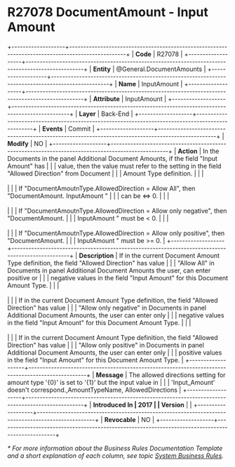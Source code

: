 ﻿---
erp.type: business-rule
erp.entity: General.DocumentAmounts
---

# R27078 DocumentAmount - Input Amount
+-------------------+--------------------------------------------------------------------------------------------------+
| **Code**          | R27078                                                                                           |
+-------------------+--------------------------------------------------------------------------------------------------+
| **Entity**        | @General.DocumentAmounts                                                                         |
+-------------------+--------------------------------------------------------------------------------------------------+
| **Name**          | InputAmount                                                                                      |
+-------------------+--------------------------------------------------------------------------------------------------+
| **Attribute**     | InputAmount                                                                                      |
+-------------------+--------------------------------------------------------------------------------------------------+
| **Layer**         | Back-End                                                                                         |
+-------------------+--------------------------------------------------------------------------------------------------+
| **Events**        | Commit                                                                                           |
+-------------------+--------------------------------------------------------------------------------------------------+
| **Modify**        | NO                                                                                               |
+-------------------+--------------------------------------------------------------------------------------------------+
| **Action**        | In the Documents in the panel Additional Document Amounts, if the field "Input Amount" has       |
|                   | value, then the value must refer to the setting in the field "Allowed Direction" from Document   |
|                   | Amount Type definition.                                                                          |
|                   | <br/><br/>                                                                                       |
|                   | If \"DocumentAmoutnType.AllowedDirection = Allow All\", then \"DocumentAmount. InputAmount \"    |
|                   | can be \<=\> 0.                                                                                  |
|                   | <br/><br/>                                                                                       |
|                   | If \"DocumentAmoutnType.AllowedDirection = Allow only negative\", then \"DocumentAmount.         |
|                   | InputAmount \" must be \< 0.                                                                     |
|                   | <br/><br/>                                                                                       |
|                   | If \"DocumentAmoutnType.AllowedDirection = Allow only positive\", then \"DocumentAmount.         |
|                   | InputAmount \" must be \>= 0.                                                                    |
+-------------------+--------------------------------------------------------------------------------------------------+
| **Description**   | If in the current Document Amount Type definition, the field "Allowed Direction" has value       |
|                   | "Allow All" in Documents in panel Additional Document Amounts the user, can enter positive or    |
|                   | negative values in the field "Input Amount" for this Document Amount Type.                       |
|                   | <br/><br/>                                                                                       |
|                   | If in the current Document Amount Type definition, the field "Allowed Direction" has value       |
|                   | "Allow only negative" in Documents in panel Additional Document Amounts, the user can enter only |
|                   | negative values in the field "Input Amount" for this Document Amount Type.                       |
|                   | <br/><br/>                                                                                       |
|                   | If in the current Document Amount Type definition, the field "Allowed Direction" has value       |
|                   | "Allow only positive" in Documents in panel Additional Document Amounts, the user can enter only |
|                   | positive values in the field "Input Amount" for this Document Amount Type.                       |
+-------------------+--------------------------------------------------------------------------------------------------+
| **Message**       | The allowed directions setting for amount type \'{0}\' is set to \'{1}\' but the input value in  |
|                   | \'Input_Amount\' doesn\'t correspond.,AmountTypeName, AllowedDirections                          |
+-------------------+--------------------------------------------------------------------------------------------------+
| **Introduced In   | 2017                                                                                             |
| Version**         |                                                                                                  |
+-------------------+--------------------------------------------------------------------------------------------------+
| **Revocable**     | NO                                                                                               |
+-------------------+--------------------------------------------------------------------------------------------------+

*\* For more information about the Business Rules Documentation Template and a short explanation of each column, see
topic [System Business Rules](../templates/template-description-system-business-rules.md).*
